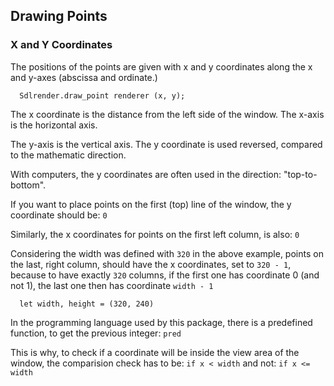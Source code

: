 ## Drawing Points

### X and Y Coordinates

The positions of the points are given with x and y
coordinates along the x and y-axes (abscissa and
ordinate.)

```
  Sdlrender.draw_point renderer (x, y);
```

The x coordinate is the distance from the left side
of the window. The x-axis is the horizontal axis.

The y-axis is the vertical axis. The y coordinate is
used reversed, compared to the mathematic direction.

With computers, the y coordinates are often used in
the direction: "top-to-bottom".

If you want to place points on the first (top) line
of the window, the y coordinate should be: `0`

Similarly, the x coordinates for points on the first
left column, is also: `0`

Considering the width was defined with `320` in the
above example, points on the last, right column,
should have the x coordinates, set to `320 - 1`,
because to have exactly `320` columns, if the first
one has coordinate 0 (and not 1), the last one then
has coordinate `width - 1`

```
  let width, height = (320, 240)
```

In the programming language used by this package,
there is a predefined function, to get the previous
integer: `pred`

This is why, to check if a coordinate will be inside
the view area of the window, the comparision check
has to be: `if x < width` and not: `if x <= width`

